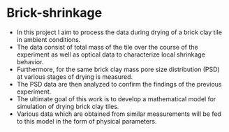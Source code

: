 # Brick-shrinkage
* In this project I aim to process the data during drying of a brick clay tile in ambient conditions.
* The data consist of total mass of the tile over the course of the experiment as well as optical data to characterize local shrinkage behavior.
* Furthermore, for the same brick clay mass pore size distribution (PSD) at various stages of drying is measured.
* The PSD data are then analyzed to confirm the findings of the previous experiment.
* The ultimate goal of this work is to develop a mathematical model for simulation of drying brick clay tiles.
* Various data which are obtained from similar measurements will be fed to this model in the form of physical parameters.
